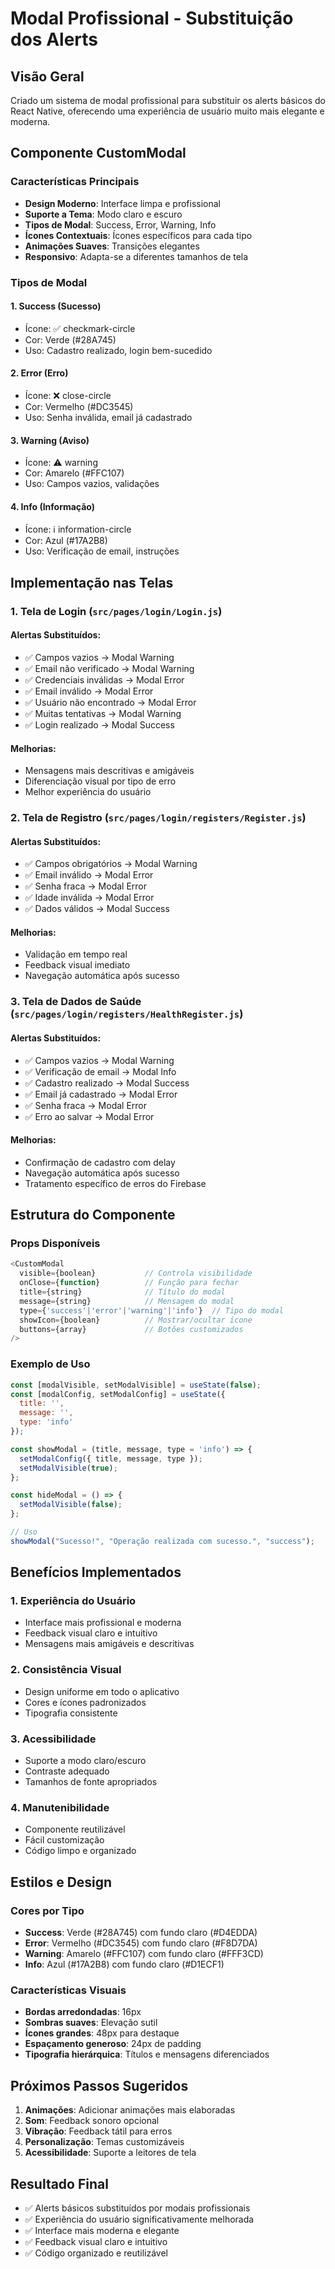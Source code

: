 # Modal Profissional - Substituição dos Alerts

## Visão Geral

Criado um sistema de modal profissional para substituir os alerts básicos do React Native, oferecendo uma experiência de usuário muito mais elegante e moderna.

## Componente CustomModal

### Características Principais

- **Design Moderno**: Interface limpa e profissional
- **Suporte a Tema**: Modo claro e escuro
- **Tipos de Modal**: Success, Error, Warning, Info
- **Ícones Contextuais**: Ícones específicos para cada tipo
- **Animações Suaves**: Transições elegantes
- **Responsivo**: Adapta-se a diferentes tamanhos de tela

### Tipos de Modal

#### 1. **Success (Sucesso)**
- Ícone: ✅ checkmark-circle
- Cor: Verde (#28A745)
- Uso: Cadastro realizado, login bem-sucedido

#### 2. **Error (Erro)**
- Ícone: ❌ close-circle
- Cor: Vermelho (#DC3545)
- Uso: Senha inválida, email já cadastrado

#### 3. **Warning (Aviso)**
- Ícone: ⚠️ warning
- Cor: Amarelo (#FFC107)
- Uso: Campos vazios, validações

#### 4. **Info (Informação)**
- Ícone: ℹ️ information-circle
- Cor: Azul (#17A2B8)
- Uso: Verificação de email, instruções

## Implementação nas Telas

### 1. **Tela de Login** (`src/pages/login/Login.js`)

#### Alertas Substituídos:
- ✅ Campos vazios → Modal Warning
- ✅ Email não verificado → Modal Warning
- ✅ Credenciais inválidas → Modal Error
- ✅ Email inválido → Modal Error
- ✅ Usuário não encontrado → Modal Error
- ✅ Muitas tentativas → Modal Warning
- ✅ Login realizado → Modal Success

#### Melhorias:
- Mensagens mais descritivas e amigáveis
- Diferenciação visual por tipo de erro
- Melhor experiência do usuário

### 2. **Tela de Registro** (`src/pages/login/registers/Register.js`)

#### Alertas Substituídos:
- ✅ Campos obrigatórios → Modal Warning
- ✅ Email inválido → Modal Error
- ✅ Senha fraca → Modal Error
- ✅ Idade inválida → Modal Error
- ✅ Dados válidos → Modal Success

#### Melhorias:
- Validação em tempo real
- Feedback visual imediato
- Navegação automática após sucesso

### 3. **Tela de Dados de Saúde** (`src/pages/login/registers/HealthRegister.js`)

#### Alertas Substituídos:
- ✅ Campos vazios → Modal Warning
- ✅ Verificação de email → Modal Info
- ✅ Cadastro realizado → Modal Success
- ✅ Email já cadastrado → Modal Error
- ✅ Senha fraca → Modal Error
- ✅ Erro ao salvar → Modal Error

#### Melhorias:
- Confirmação de cadastro com delay
- Navegação automática após sucesso
- Tratamento específico de erros do Firebase

## Estrutura do Componente

### Props Disponíveis

```javascript
<CustomModal
  visible={boolean}           // Controla visibilidade
  onClose={function}          // Função para fechar
  title={string}              // Título do modal
  message={string}            // Mensagem do modal
  type={'success'|'error'|'warning'|'info'}  // Tipo do modal
  showIcon={boolean}          // Mostrar/ocultar ícone
  buttons={array}             // Botões customizados
/>
```

### Exemplo de Uso

```javascript
const [modalVisible, setModalVisible] = useState(false);
const [modalConfig, setModalConfig] = useState({
  title: '',
  message: '',
  type: 'info'
});

const showModal = (title, message, type = 'info') => {
  setModalConfig({ title, message, type });
  setModalVisible(true);
};

const hideModal = () => {
  setModalVisible(false);
};

// Uso
showModal("Sucesso!", "Operação realizada com sucesso.", "success");
```

## Benefícios Implementados

### 1. **Experiência do Usuário**
- Interface mais profissional e moderna
- Feedback visual claro e intuitivo
- Mensagens mais amigáveis e descritivas

### 2. **Consistência Visual**
- Design uniforme em todo o aplicativo
- Cores e ícones padronizados
- Tipografia consistente

### 3. **Acessibilidade**
- Suporte a modo claro/escuro
- Contraste adequado
- Tamanhos de fonte apropriados

### 4. **Manutenibilidade**
- Componente reutilizável
- Fácil customização
- Código limpo e organizado

## Estilos e Design

### Cores por Tipo
- **Success**: Verde (#28A745) com fundo claro (#D4EDDA)
- **Error**: Vermelho (#DC3545) com fundo claro (#F8D7DA)
- **Warning**: Amarelo (#FFC107) com fundo claro (#FFF3CD)
- **Info**: Azul (#17A2B8) com fundo claro (#D1ECF1)

### Características Visuais
- **Bordas arredondadas**: 16px
- **Sombras suaves**: Elevação sutil
- **Ícones grandes**: 48px para destaque
- **Espaçamento generoso**: 24px de padding
- **Tipografia hierárquica**: Títulos e mensagens diferenciados

## Próximos Passos Sugeridos

1. **Animações**: Adicionar animações mais elaboradas
2. **Som**: Feedback sonoro opcional
3. **Vibração**: Feedback tátil para erros
4. **Personalização**: Temas customizáveis
5. **Acessibilidade**: Suporte a leitores de tela

## Resultado Final

- ✅ Alerts básicos substituídos por modais profissionais
- ✅ Experiência do usuário significativamente melhorada
- ✅ Interface mais moderna e elegante
- ✅ Feedback visual claro e intuitivo
- ✅ Código organizado e reutilizável 